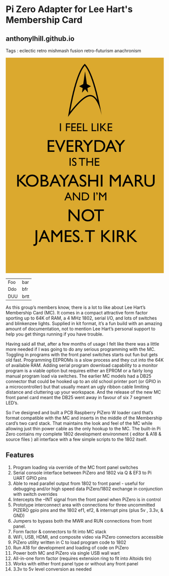 # Pi Zero Adapter for Lee Hart's Membership Card
## anthonylhill.github.io

Tags : eclectic retro mishmash fusion retro-futurism anachronism

![kobayashi maru](https://github.com/anthonylhill/anthonylhill.github.io/blob/main/photos/kobayashimaru.jpg)

<table>
    <tr>
        <td>Foo</td><td>bar</td>
    </tr>
    <tr>
        <td>Ddo</td><td>bfr</td>
    </tr>
    <tr>
        <td>DUU</td><td>brtt</td>
    </tr>
</table>

As this group’s members know, there is a lot to like about Lee Hart’s Membership Card (MC). It comes in a compact attractive form factor sporting up to 64K of RAM,  a 4 MHz 1802, serial I/O,  and  lots of switches and blinkenzee lights.  Supplied in kit format, it’s a fun build with an amazing amount of documentation, not to mention Lee Hart’s personal support to help you get things running if you have trouble.

Having said all that, after a few months of usage I felt like there was a little more needed if I was going to do any serious programming with the MC.  Toggling in programs with the front panel switches starts out fun but gets old fast.  Programming EEPROMs is a slow process and they cut into the 64K of available RAM.  Adding serial program download capability to a monitor program is a viable option but requires either an EPROM or a fairly long manual program load via switches.   The earlier MC models had a DB25 connector that could be hooked up to an old school printer port (or GPIO in a microcontroller) but that usually meant an ugly ribbon cable limiting distance and cluttering up your workspace.  And the release of the new MC front panel card meant the DB25 went away in favour of six 7 segment LED’s.

So I’ve designed and built a PCB Raspberry PiZero W loader card that’s format compatible with the MC and  inserts in the middle of the Membership card’s two card stack.  That maintains the look and feel of the MC while allowing just thin power cable as the only hookup to the MC.  The built-in Pi Zero contains my complete 1802 development environment ( editor & A18 & source files ) all interface with a few simple scripts to the 1802 itself. 

## Features
<ol>
<li>Program loading via override of the MC front panel switches 
<li>Serial console interface between PiZero and 1802 via Q & EF3 to Pi UART GPIO pins 
<li>Able to read parallel output from 1802 to front panel - useful for debugging and/or high speed data PiZero/1802 exchange in conjunction with switch overrides
<li>Intercepts the –INT signal from  the front panel when PiZero is in control
<li>Prototype interconnect area with connections for three uncommitted PIZERO gpio pins and the 1802 ef1, ef2, & interrupt pins (plus 5v , 3.3v, & GND)
<li>Jumpers to bypass both the MWR and RUN connections from front panel.
<li>Form factor & connectors to fit into MC stack
<li>WiFi, USB, HDMI, and composite video via PiZero connectors accessible 
<li>PiZero utility written in C to load program code to 1802
<li>Run  A18 for development and loading of code on PiZero
<li>Power both MC and PiZero via single USB wall wart
<li>All-in-one form factor (requires extension ring to fit into Altoids tin)
<li>Works with either front panel type or without any front panel
<li>3.3v to 5v level conversion as needed
</ol>